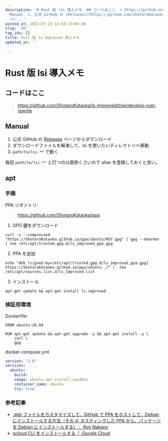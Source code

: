 ```yaml
---
description: '# Rust 版 lsi 導入メモ  ## コードはここ  > https://github.com/ShotaroKataoka/ls-Improved/tree/develop-rust-rewrite  ##
  Manual  1. 公式 GitHub の [Releases](https://github.com/ShotaroKataoka/ls-Improved/releases)
  ペー...'
posted_at: 2023-07-23 14:50:15+00:00
slug: '20'
tag_ids: []
title: Rust 版 ls-Improved 導入メモ
updated_at: ''

---
```

# Rust 版 lsi 導入メモ

## コードはここ

> https://github.com/ShotaroKataoka/ls-Improved/tree/develop-rust-rewrite

## Manual

1. 公式 GitHub の [Releases](https://github.com/ShotaroKataoka/ls-Improved/releases) ページからダウンロード
2. ダウンロードファイルを解凍して、lsi を使いたいディレクトリへ移動
3. `path/to/lsi-**` で動く

毎回 `path/to/lsi-**` と打つのは面倒くさいので alias を登録しておくと良い。

## apt

### 手順

PPA リポジトリ:

> https://github.com/ShotaroKataoka/ppa

1. GPG 鍵をダウンロード

```
curl -s --compressed "https://ShotaroKataoka.github.io/ppa/ubuntu/KEY.gpg" | gpg --dearmor | tee /etc/apt/trusted.gpg.d/ls_improved_ppa.gpg
```

2. PPA を追加

```
echo "deb [signed-by=/etc/apt/trusted.gpg.d/ls_improved_ppa.gpg] https://ShotaroKataoka.github.io/ppa/ubuntu ./" |  tee /etc/apt/sources.list.d/ls_Improved.list
```

3. インストール

```
apt-get update && apt-get install ls-improved
```

### 検証用環境

Dockerfile:

```
FROM ubuntu:20.04

RUN apt-get update && apt-get upgrade -y && apt-get install -y \
    curl \
    gpg
```

docker-compose.yml

```yml
version: "3.8"
services:
  ubuntu:
    build: .
    image: ubuntu-apt-install-sandbox
    container_name: ubuntu
    tty: true
```

### 参考記事

- [.deb ファイルをカスタマイズして、GitHub で PPA をホストして、Debian にインストールする方法（その 4: ホスティングした PPA から、パッケージを Debian にインストールする）｜ Ryo Nakano](https://note.com/ryonakano/n/na5bada77dff7)
- [gcloud CLI をインストールする  |  Google Cloud](https://cloud.google.com/sdk/docs/install?hl=ja)


